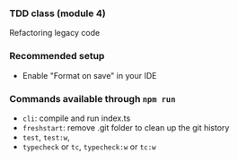 ### TDD class (module 4)

Refactoring legacy code

### Recommended setup
- Enable "Format on save" in your IDE

### Commands available through `npm run`
- `cli`: compile and run index.ts
- `freshstart`: remove .git folder to clean up the git history
- `test`, `test:w`,
- `typecheck` or `tc`, `typecheck:w` or `tc:w`
